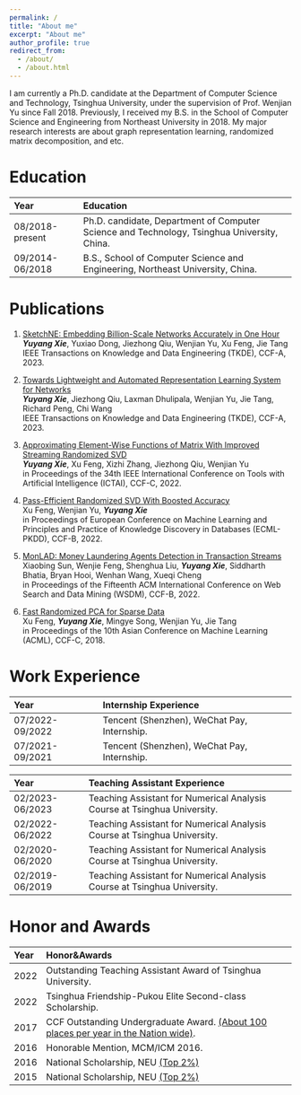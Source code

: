 ```yaml
---
permalink: /
title: "About me"
excerpt: "About me"
author_profile: true
redirect_from: 
  - /about/
  - /about.html
---
```



I am currently a Ph.D. candidate at the Department of Computer Science and Technology, Tsinghua University, under the supervision of Prof. Wenjian Yu since Fall 2018. Previously, I received my B.S. in the School of Computer Science and Engineering from Northeast University in 2018. My major research interests are about graph representation learning, randomized matrix decomposition, and etc.

Education
======

| Year            | Education                                                            |  
| :--------------- | :-------------------------------------- |  
| 08/2018-present    |Ph.D. candidate, Department of Computer Science and Technology, Tsinghua University, China.|  
| 09/2014-06/2018   | B.S., School of Computer Science and Engineering, Northeast University, China.|  

<!--
Experience
======
| Year            | Experience                                                            |  
| :--------------- | :-------------------------------------- |   
| 08/2018-present    |Ph.D. candidate, Department of Computer Science and Technology, Tsinghua University, China.|  
| 09/2014-06/2018   | B.S., School of Computer Science and Engineering, Northeast University, Shenyang.|  
-->

Publications
======

1. [SketchNE: Embedding Billion-Scale Networks Accurately in One Hour](http://keg.cs.tsinghua.edu.cn/yuxiao/papers/TKDE23-Xie-et-al-SketchNE.pdf)  
***Yuyang Xie***, Yuxiao Dong, Jiezhong Qiu, Wenjian Yu, Xu Feng, Jie Tang  
IEEE Transactions on Knowledge and Data Engineering (TKDE), CCF-A, 2023.

2. [Towards Lightweight and Automated Representation Learning System for Networks](https://arxiv.org/pdf/2302.07084.pdf)   
***Yuyang Xie***, Jiezhong Qiu, Laxman Dhulipala, Wenjian Yu, Jie Tang, Richard Peng, Chi Wang  
IEEE Transactions on Knowledge and Data Engineering (TKDE), CCF-A, 2023.

3. [Approximating Element-Wise Functions of Matrix With Improved Streaming Randomized SVD](http://numbda.cs.tsinghua.edu.cn/papers/ictai22.pdf)     
***Yuyang Xie***, Xu Feng, Xizhi Zhang, Jiezhong Qiu, Wenjian Yu  
in Proceedings of the 34th IEEE International Conference on Tools with Artificial Intelligence (ICTAI), CCF-C, 2022.

4. [Pass-Efficient Randomized SVD With Boosted Accuracy](http://numbda.cs.tsinghua.edu.cn/papers/pkdd23.pdf)   
Xu Feng, Wenjian Yu, ***Yuyang Xie***     
in Proceedings of European Conference on Machine Learning and Principles and Practice of Knowledge Discovery in Databases (ECML-PKDD), CCF-B, 2022.

5. [MonLAD: Money Laundering Agents Detection in Transaction Streams](https://arxiv.org/pdf/2201.10051.pdf)   
Xiaobing Sun, Wenjie Feng, Shenghua Liu, ***Yuyang Xie***, Siddharth Bhatia, Bryan Hooi, Wenhan Wang, Xueqi Cheng   
in Proceedings of the Fifteenth ACM International Conference on Web Search and Data Mining (WSDM), CCF-B, 2022.

6. [Fast Randomized PCA for Sparse Data](http://numbda.cs.tsinghua.edu.cn/papers/acml18.pdf)   
Xu Feng, ***Yuyang Xie***, Mingye Song, Wenjian Yu, Jie Tang   
in Proceedings of the 10th Asian Conference on Machine Learning (ACML), CCF-C, 2018.


Work Experience
======

| Year            | Internship Experience                        |   
| :--------------- | :-------------------------------------- |   
| 07/2022-09/2022  |Tencent (Shenzhen), WeChat Pay, Internship.|  
| 07/2021-09/2021  |Tencent (Shenzhen), WeChat Pay, Internship.|  


| Year            | Teaching Assistant Experience                        |  
| :--------------- | :-------------------------------------- |   
| 02/2023-06/2023  |Teaching Assistant for Numerical Analysis Course at Tsinghua University.|  
| 02/2022-06/2022  |Teaching Assistant for Numerical Analysis Course at Tsinghua University.|  
| 02/2020-06/2020  |Teaching Assistant for Numerical Analysis Course at Tsinghua University.|  
| 02/2019-06/2019  |Teaching Assistant for Numerical Analysis Course at Tsinghua University.|  

Honor and Awards
======

| Year            | Honor&Awards                                                           |  
| :--------------- | :-------------------------------------- |   
| 2022   |Outstanding Teaching Assistant Award of Tsinghua University.|  
| 2022   |Tsinghua Friendship-Pukou Elite Second-class Scholarship.|  
| 2017   |CCF Outstanding Undergraduate Award. [(About 100 places per year in the Nation wide)](https://www.ccf.org.cn/Awards/Awards/2017-07-31/602612.shtml).|  
|2016|Honorable Mention, MCM/ICM 2016.|  
| 2016  |National Scholarship, NEU [(Top 2%)](http://www.moe.gov.cn/srcsite/A05/s7505/201612/t20161230_293528.html)|  
| 2015  |National Scholarship, NEU [(Top 2%)](http://www.moe.gov.cn/srcsite/A05/s7505/201601/t20160120_228481.html)|  

<!--
More
======
-->



